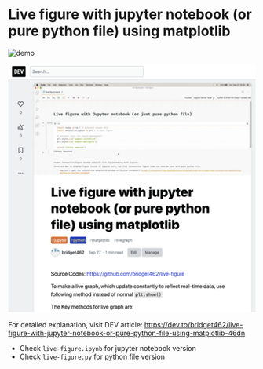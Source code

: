 # Live figure with jupyter notebook (or pure python file) using matplotlib

![demo](README.assets/demo.gif)



![image-20200927160635398](README.assets/image-20200927160635398.png)

For detailed explanation, visit DEV article: https://dev.to/bridget462/live-figure-with-jupyter-notebook-or-pure-python-file-using-matplotlib-46dn



- Check `live-figure.ipynb` for jupyter notebook version
- Check `live-figure.py` for python file version

